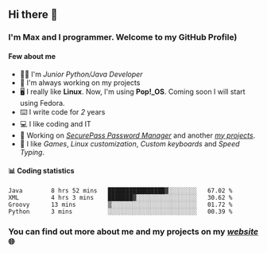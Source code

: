 ## Hi there 👋
### I'm Max and I programmer. Welcome to my GitHub Profile)

#### **Few about me**
- 👨‍💻 I'm _Junior Python/Java Developer_
- 📁 I'm always working on my projects
- 🖥️ I really like **Linux**. Now, I'm using **Pop!_OS**. Coming soon I will start using Fedora.
- ⌨️ I write code for _2_ years
- 💻 I like coding and IT
- 📃 Working on *[SecurePass Password Manager](https://github.com/merive/SecurePass)* and another *[my projects](https://merive.herokuapp.com/projects)*.
- 👾 I like _Games_, _Linux customization_, _Custom keyboards_ and _Speed Typing_.

#### 📊 **Coding statistics**
<!--START_SECTION:waka-->
```text
Java        8 hrs 52 mins   ████████████████▓░░░░░░░░   67.02 % 
XML         4 hrs 3 mins    ███████▓░░░░░░░░░░░░░░░░░   30.62 % 
Groovy      13 mins         ▒░░░░░░░░░░░░░░░░░░░░░░░░   01.72 % 
Python      3 mins          ░░░░░░░░░░░░░░░░░░░░░░░░░   00.39 % 
```
<!--END_SECTION:waka-->

### **You can find out more about me and my projects on my _[website](https://merive.herokuapp.com/)_ 🌐**
